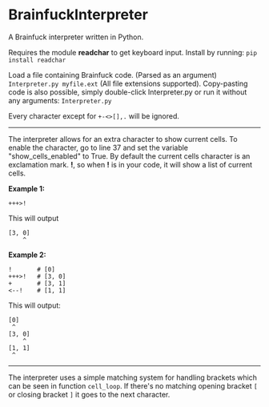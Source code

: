 # BrainfuckInterpreter
A Brainfuck interpreter written in Python.

Requires the module **readchar** to get keyboard input.
Install by running: `pip install readchar`

Load a file containing Brainfuck code. (Parsed as an argument) `Interpreter.py myfile.ext` (All file extensions supported).
Copy-pasting code is also possible, simply double-click Interpreter.py or run it without any arguments: `Interpreter.py`

Every character except for `+-<>[],.` will be ignored.

----

The interpreter allows for an extra character to show current cells. To enable the character, go to line 37 and set the variable "show_cells_enabled" to True. By default the current cells character is an exclamation mark. **!**, so when **!** is in your code, it will show a list of current cells.  

**Example 1:**  
```
+++>!
```  
This will output
```
[3, 0]
    ^
```  

**Example 2:**  
```
!       # [0]
+++>!   # [3, 0]
+       # [3, 1]
<--!    # [1, 1]
```  
This will output:
```
[0]
 ^
[3, 0]
    ^
[1, 1]
 ^
```  

----

The interpreter uses a simple matching system for handling brackets which can be seen in function `cell_loop`. If there's no matching opening bracket `[` or closing bracket `]` it goes to the next character.
